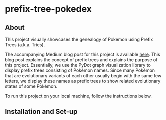 # prefix-tree-pokedex

## About

This project visually showcases the genealogy of Pokemon using Prefix Trees (a.k.a. Tries). 

The accompanying Medium blog post for this project is available [here](). This blog post explains the concept of prefix trees and explains the purpose of this project. Essentially, we use the PyDot graph visualization library to display prefix trees consisting of Pokémon names. Since many Pokémon that are evolutionary variants of each other usually begin with the same few letters, we display these names as prefix trees to show related evolutionary states of some Pokémon. 

To run this project on your local machine, follow the instructions below.

## Installation and Set-up
